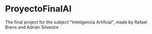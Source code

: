 # ProyectoFinalAI
The final project for the subject "Inteligencia Artifcial", made by Rafael Brens and Adrián Silvestre
